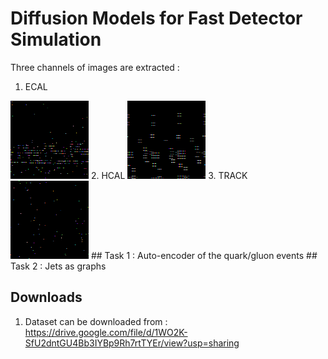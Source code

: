 # Diffusion Models for Fast Detector Simulation
Three channels of images are extracted :

1. ECAL 
<img src="ecal.png"/>
2. HCAL
<img src="hcal.png"/>
3. TRACK
<img src="track.png"/>
## Task 1 : Auto-encoder of the quark/gluon events
## Task 2 : Jets as graphs 

## Downloads
1. Dataset can be downloaded from : https://drive.google.com/file/d/1WO2K-SfU2dntGU4Bb3IYBp9Rh7rtTYEr/view?usp=sharing